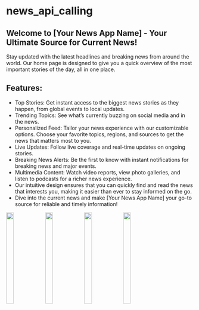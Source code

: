 # news_api_calling

## Welcome to [Your News App Name] - Your Ultimate Source for Current News!

Stay updated with the latest headlines and breaking news from around the world. Our home page is designed to give you a quick overview of the most important stories of the day, all in one place.

 ## Features:

- Top Stories: Get instant access to the biggest news stories as they happen, from global events to local updates.
- Trending Topics: See what’s currently buzzing on social media and in the news.
- Personalized Feed: Tailor your news experience with our customizable options. Choose your favorite topics, regions, and sources to get the news that matters most to you.
- Live Updates: Follow live coverage and real-time updates on ongoing stories.
- Breaking News Alerts: Be the first to know with instant notifications for breaking news and major events.
- Multimedia Content: Watch video reports, view photo galleries, and listen to podcasts for a richer news experience.
- Our intuitive design ensures that you can quickly find and read the news that interests you, making it easier than ever to stay informed on the go.
- Dive into the current news and make [Your News App Name] your go-to source for reliable and timely information!

<p>
    <img src = "https://github.com/user-attachments/assets/d12c2d80-8ac6-4d0e-b5ce-ed3299563f14" height = 25% width = 20%>
     <img src = "https://github.com/user-attachments/assets/8f06cf50-5427-41c5-99f0-3d35bc2710f1" height = 25% width = 20%>
   <img src = "https://github.com/user-attachments/assets/8ac1e87a-95a7-4a62-843d-cb681903a49b" height = 25% width = 20%>
   <img src = "https://github.com/user-attachments/assets/8aeb53b1-e74f-4506-95a5-d411e94c68b6" height = 25% width = 20%>

</p>



